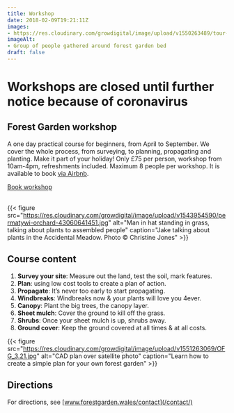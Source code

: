 ```yaml
---
title: Workshop
date: 2018-02-09T19:21:11Z
images: 
- https://res.cloudinary.com/growdigital/image/upload/v1550263489/tour-42993811082-crop.jpg
imageAlt: 
- Group of people gathered around forest garden bed
draft: false
---
```


# Workshops are closed until further notice because of coronavirus

## Forest Garden workshop

A one day practical course for beginners, from April to September. We cover the whole process, from surveying, to planning, propagating and planting. Make it part of your holiday! Only £75 per person, workshop from 10am-4pm, refreshments included. Maximum 8 people per workshop. It is available to book [via Airbnb](https://www.airbnb.co.uk/experiences/524767). 

<a class="button" href="https://www.airbnb.co.uk/experiences/524767">Book workshop</a><br><br>

{{< figure src="https://res.cloudinary.com/growdigital/image/upload/v1543954590/permatywi-orchard-43060641451.jpg" alt="Man in hat standing in grass, talking about plants to assembled people" caption="Jake talking about plants in the Accidental Meadow. Photo © Christine Jones" >}}

## Course content

1. **Survey your site**: Measure out the land, test the soil, mark features.
2. **Plan**: using low cost tools to create a plan of action.
3. **Propagate**: It’s never too early to start propagating.
4. **Windbreaks**: Windbreaks now & your plants will love you 4ever.
5. **Canopy**: Plant the big trees, the canopy layer.
6. **Sheet mulch**: Cover the ground to kill off the grass.
7. **Shrubs**: Once your sheet mulch is up, shrubs away.
8. **Ground cover**: Keep the ground covered at all times & at all costs.

<!-- 
1. **[Survey your site](/workshop/survey/)**: Measure out the land, test the soil, mark features.
2. **[Plan](/workshop/plan/)**: using low cost tools to create a plan of action.
3. **[Propagate](/workshop/propagate/)**: It’s never too early to start propagating.
4. **[Windbreaks](/workshop/windbreaks/)**: Windbreaks now & your plants will love you 4ever.
5. **[Canopy](/workshop/canopy/)**: Plant the big trees, the canopy layer.
6. **[Sheet mulch](/workshop/sheet-mulch/)**: Cover the ground to kill off the grass.
7. **[Shrubs](/workshop/shrubs/)**: Once your sheet mulch is up, shrubs away.
8. **[Ground cover](/workshop/ground-cover/)**: Keep the ground covered at all times & at all costs.
-->

{{< figure src="https://res.cloudinary.com/growdigital/image/upload/v1551263069/OFG_3.21.jpg" alt="CAD plan over satellite photo" caption="Learn how to create a simple plan for your own forest garden" >}}

## Directions

For directions, see [www.forestgarden.wales/contact](/contact/)


